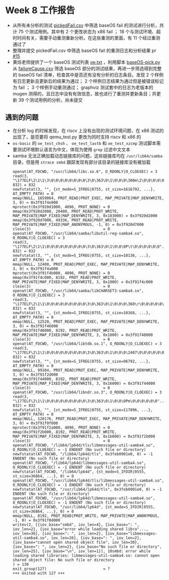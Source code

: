 # Week 8 工作报告

+ 从所有未分析的测试 [pickedFail.csv](https://github.com/KotorinMinami/task_apply/blob/main/pickedFail.csv) 中筛选 baseOS fail 的测试进行分析，共计 75 个测试用例。其中有 2 个更改状态为 x86 fail ； 18 个与测试环境、超时时间有关，需要手动重测重新分析。在这些重测的里面，有 11 个经过重测通过了
+ 整理并提交 pickedFail.csv 中筛选 baseOS fail 的重测日志和分析结果 pr [#15](https://github.com/KotorinMinami/res_list/commit/6d57a942a10f7d03f1328c4ab8467a4aa3723628#diff-bfa9c1df7935605b17b8b9fa1d12144452c57044c10e3ae10bc8a8468115a8b0)
+ 黄烁老师提供了一个 baseOS 测试列表 [oe.txt](../../Note/oe.txt) ，利用脚本 [baseOS-pick.py](../../Note/baseOS-pick.py) 从 [failureCause.csv](https://github.com/KotorinMinami/res_list/blob/master/failureCause.csv) 筛选 baseOS 部分的测试结果，再进一步筛选得到完整的 baseOS fail 清单，检查其中是否还有没有分析的日志条目。发现 2 个样例有日志更新且更新后的结果为通过； 2 个样例日志结果为通过但是被错误标记为 fail ； 3 个样例手动重测通过； graphviz 测试套中的日志为老版本的 mugen 测得的，且日志中没有有效信息，故也进行了重测并更新条目；共更新 39 个测试用例的分析。尚未提交

## 遇到的问题

+ 在分析 log 的时候发现，在 riscv 上没有出现的测试环境问题，在 x86 测试的出现了，是否要将 qemu_test.py 更改为同时支持 riscv 和 x86 的
+ ``os-basic`` 的 ``oe_test_chsh`` 、 ``oe_test_lastb`` 和 ``oe_test_xzcmp`` 测试脚本需要测试环境默认语言为中文，体现为使用 ``grep`` 过滤中文文本
+ samba 无法正确加载动态链接库的问题，这些链接库均在 ``/usr/lib64/samba`` 目录，但是用 ``strace smbd`` 跟踪发现有部分该目录的链接库没有被加载
   ```
   openat(AT_FDCWD, "/usr/lib64/libc.so.6", O_RDONLY|O_CLOEXEC) = 3
   read(3, "\177ELF\2\1\1\3\0\0\0\0\0\0\0\0\3\0\363\0\1\0\0\0\300m\2\0\0\0\0\0"..., 832) = 832
   newfstatat(3, "", {st_mode=S_IFREG|0755, st_size=1616792, ...}, AT_EMPTY_PATH) = 0
   mmap(NULL, 1659064, PROT_READ|PROT_EXEC, MAP_PRIVATE|MAP_DENYWRITE, 3, 0) = 0x3f91f4e000
   mprotect(0x3f920d1000, 4096, PROT_NONE) = 0
   mmap(0x3f920d2000, 20480, PROT_READ|PROT_WRITE, MAP_PRIVATE|MAP_FIXED|MAP_DENYWRITE, 3, 0x183000) = 0x3f920d2000
   mmap(0x3f920d7000, 49336, PROT_READ|PROT_WRITE, MAP_PRIVATE|MAP_FIXED|MAP_ANONYMOUS, -1, 0) = 0x3f920d7000
   close(3)                                = 0
   openat(AT_FDCWD, "/usr/lib64/samba/libutil-reg-samba4.so", O_RDONLY|O_CLOEXEC) = 3
   read(3, "\177ELF\2\1\1\0\0\0\0\0\0\0\0\0\3\0\363\0\1\0\0\0P\t\0\0\0\0\0\0"..., 832) = 832
   newfstatat(3, "", {st_mode=S_IFREG|0755, st_size=10136, ...}, AT_EMPTY_PATH) = 0
   mmap(NULL, 12408, PROT_READ|PROT_EXEC, MAP_PRIVATE|MAP_DENYWRITE, 3, 0) = 0x3f91f4a000
   mprotect(0x3f91f4b000, 4096, PROT_NONE) = 0
   mmap(0x3f91f4c000, 8192, PROT_READ|PROT_WRITE, MAP_PRIVATE|MAP_FIXED|MAP_DENYWRITE, 3, 0x1000) = 0x3f91f4c000
   close(3)                                = 0
   openat(AT_FDCWD, "/usr/lib64/samba/libCHARSET3-samba4.so", O_RDONLY|O_CLOEXEC) = 3
   read(3, "\177ELF\2\1\1\0\0\0\0\0\0\0\0\0\3\0\363\0\1\0\0\0\360\r\0\0\0\0\0\0"..., 832) = 832
   newfstatat(3, "", {st_mode=S_IFREG|0755, st_size=10168, ...}, AT_EMPTY_PATH) = 0
   mmap(NULL, 12520, PROT_READ|PROT_EXEC, MAP_PRIVATE|MAP_DENYWRITE, 3, 0) = 0x3f91f46000
   mmap(0x3f91f48000, 8192, PROT_READ|PROT_WRITE, MAP_PRIVATE|MAP_FIXED|MAP_DENYWRITE, 3, 0x1000) = 0x3f91f48000
   close(3)                                = 0
   openat(AT_FDCWD, "/usr/lib64/libtdb.so.1", O_RDONLY|O_CLOEXEC) = 3
   read(3, "\177ELF\2\1\1\0\0\0\0\0\0\0\0\0\3\0\363\0\1\0\0\0\2407\0\0\0\0\0\0"..., 832) = 832
   newfstatat(3, "", {st_mode=S_IFREG|0755, st_size=96792, ...}, AT_EMPTY_PATH) = 0
   mmap(NULL, 99104, PROT_READ|PROT_EXEC, MAP_PRIVATE|MAP_DENYWRITE, 3, 0) = 0x3f91f2d000
   mmap(0x3f91f44000, 8192, PROT_READ|PROT_WRITE, MAP_PRIVATE|MAP_FIXED|MAP_DENYWRITE, 3, 0x16000) = 0x3f91f44000
   close(3)                                = 0
   openat(AT_FDCWD, "/usr/lib64/libndr.so.3", O_RDONLY|O_CLOEXEC) = 3
   read(3, "\177ELF\2\1\1\0\0\0\0\0\0\0\0\0\3\0\363\0\1\0\0\0Pm\0\0\0\0\0\0"..., 832) = 832
   newfstatat(3, "", {st_mode=S_IFREG|0755, st_size=117896, ...}, AT_EMPTY_PATH) = 0
   mmap(NULL, 120176, PROT_READ|PROT_EXEC, MAP_PRIVATE|MAP_DENYWRITE, 3, 0) = 0x3f91f0f000
   mprotect(0x3f91f2a000, 4096, PROT_NONE) = 0
   mmap(0x3f91f2b000, 8192, PROT_READ|PROT_WRITE, MAP_PRIVATE|MAP_FIXED|MAP_DENYWRITE, 3, 0x1b000) = 0x3f91f2b000
   close(3)                                = 0
   openat(AT_FDCWD, "/lib64/lp64d/tls/libmessages-util-samba4.so", O_RDONLY|O_CLOEXEC) = -1 ENOENT (No such file or directory)
   newfstatat(AT_FDCWD, "/lib64/lp64d/tls", 0x3feb0901e0, 0) = -1 ENOENT (No such file or directory)
   openat(AT_FDCWD, "/lib64/lp64d/libmessages-util-samba4.so", O_RDONLY|O_CLOEXEC) = -1 ENOENT (No such file or directory)
   newfstatat(AT_FDCWD, "/lib64/lp64d", {st_mode=S_IFDIR|0555, st_size=36864, ...}, 0) = 0
   openat(AT_FDCWD, "/usr/lib64/lp64d/tls/libmessages-util-samba4.so", O_RDONLY|O_CLOEXEC) = -1 ENOENT (No such file or directory)
   newfstatat(AT_FDCWD, "/usr/lib64/lp64d/tls", 0x3feb0901e0, 0) = -1 ENOENT (No such file or directory)
   openat(AT_FDCWD, "/usr/lib64/lp64d/libmessages-util-samba4.so", O_RDONLY|O_CLOEXEC) = -1 ENOENT (No such file or directory)
   newfstatat(AT_FDCWD, "/usr/lib64/lp64d", {st_mode=S_IFDIR|0555, st_size=36864, ...}, 0) = 0
   mmap(NULL, 8192, PROT_READ|PROT_WRITE, MAP_PRIVATE|MAP_ANONYMOUS, -1, 0) = 0x3f91f0d000
   writev(2, [{iov_base="smbd", iov_len=4}, {iov_base=": ", iov_len=2}, {iov_base="error while loading shared libra"..., iov_len=36}, {iov_base=": ", iov_len=2}, {iov_base="libmessages-util-samba4.so", iov_len=26}, {iov_base=": ", iov_len=2}, {iov_base="cannot open shared object file", iov_len=30}, {iov_base=": ", iov_len=2}, {iov_base="No such file or directory", iov_len=25}, {iov_base="\n", iov_len=1}], 10smbd: error while loading shared libraries: libmessages-util-samba4.so: cannot open shared object file: No such file or directory
   ) = 130
   exit_group(127)                         = ?
   +++ exited with 127 +++
   ```
